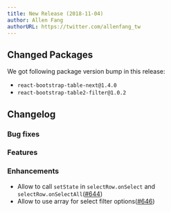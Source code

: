 ```yaml
---
title: New Release (2018-11-04)
author: Allen Fang
authorURL: https://twitter.com/allenfang_tw
---
```


## Changed Packages

We got following package version bump in this release:

* `react-bootstrap-table-next@1.4.0`
* `react-bootstrap-table2-filter@1.0.2`


## Changelog

### Bug fixes

### Features

### Enhancements
* Allow to call `setState` in `selectRow.onSelect` and `selectRow.onSelectAll`([#644](https://github.com/react-bootstrap-table/react-bootstrap-table2/pull/644))
* Allow to use array for select filter options([#646](https://github.com/react-bootstrap-table/react-bootstrap-table2/pull/646))
